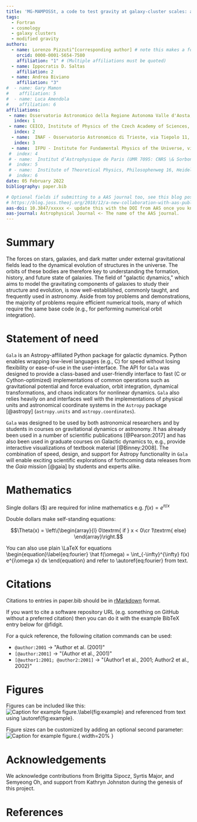 ```yaml
---
title: 'MG-MAMPOSSt, a code to test gravity at galaxy-cluster scales: a technical introduction'
tags:
  - Fortran
  - cosmology
  - galaxy clusters
  - modified gravity
authors:
  - name: Lorenzo Pizzuti^[corresponding author] # note this makes a footnote saying 'co-first author'
    orcid: 0000-0001-5654-7580
    affiliation: "1" # (Multiple affiliations must be quoted)
  - name: Ippocratis D. Saltas 
    affiliation: 2
  - name: Andrea Biviano
    affiliation: "3"
#  - name: Gary Mamon
#    affiliation: 5
#  - name: Luca Amendola
#    affiliation: 6
affiliations:
 - name: Osservatorio Astronomico della Regione Autonoma Valle d'Aosta,  Loc. Lignan 39, I-11020, Nus, Italy
   index: 1
 - name: CEICO, Institute of Physics of the Czech Academy of Sciences, Na Slovance 2, 182 21 Praha 8, Czechia
   index: 2
  - name:  INAF - Osservatorio Astronomico di Trieste, via Tiepolo 11, 34143 Trieste, Italy
   index: 3
  - name:  IFPU - Institute for Fundamental Physics of the Universe, via Beirut 2, 34014 Trieste, Italy
 #  index: 4
 # - name:  Institut d’Astrophysique de Paris (UMR 7095: CNRS \& Sorbonne Université{\'e}), 98 bis Bd Arago, F-75014 Paris, France
 #  index: 5
 # - name:  Institute of Theoretical Physics, Philosophenweg 16, Heidelberg University, 69120, Heidelberg, Germany
 #  index: 6
date: 05 February 2022
bibliography: paper.bib

# Optional fields if submitting to a AAS journal too, see this blog post:
# https://blog.joss.theoj.org/2018/12/a-new-collaboration-with-aas-publishing
aas-doi: 10.3847/xxxxx <- update this with the DOI from AAS once you know it.
aas-journal: Astrophysical Journal <- The name of the AAS journal.
---
```


# Summary

The forces on stars, galaxies, and dark matter under external gravitational
fields lead to the dynamical evolution of structures in the universe. The orbits
of these bodies are therefore key to understanding the formation, history, and
future state of galaxies. The field of "galactic dynamics," which aims to model
the gravitating components of galaxies to study their structure and evolution,
is now well-established, commonly taught, and frequently used in astronomy.
Aside from toy problems and demonstrations, the majority of problems require
efficient numerical tools, many of which require the same base code (e.g., for
performing numerical orbit integration).

# Statement of need

`Gala` is an Astropy-affiliated Python package for galactic dynamics. Python
enables wrapping low-level languages (e.g., C) for speed without losing
flexibility or ease-of-use in the user-interface. The API for `Gala` was
designed to provide a class-based and user-friendly interface to fast (C or
Cython-optimized) implementations of common operations such as gravitational
potential and force evaluation, orbit integration, dynamical transformations,
and chaos indicators for nonlinear dynamics. `Gala` also relies heavily on and
interfaces well with the implementations of physical units and astronomical
coordinate systems in the `Astropy` package [@astropy] (`astropy.units` and
`astropy.coordinates`).

`Gala` was designed to be used by both astronomical researchers and by
students in courses on gravitational dynamics or astronomy. It has already been
used in a number of scientific publications [@Pearson:2017] and has also been
used in graduate courses on Galactic dynamics to, e.g., provide interactive
visualizations of textbook material [@Binney:2008]. The combination of speed,
design, and support for Astropy functionality in `Gala` will enable exciting
scientific explorations of forthcoming data releases from the *Gaia* mission
[@gaia] by students and experts alike.

# Mathematics

Single dollars ($) are required for inline mathematics e.g. $f(x) = e^{\pi/x}$

Double dollars make self-standing equations:

$$\Theta(x) = \left\{\begin{array}{l}
0\textrm{ if } x < 0\cr
1\textrm{ else}
\end{array}\right.$$

You can also use plain \LaTeX for equations
\begin{equation}\label{eq:fourier}
\hat f(\omega) = \int_{-\infty}^{\infty} f(x) e^{i\omega x} dx
\end{equation}
and refer to \autoref{eq:fourier} from text.

# Citations

Citations to entries in paper.bib should be in
[rMarkdown](http://rmarkdown.rstudio.com/authoring_bibliographies_and_citations.html)
format.

If you want to cite a software repository URL (e.g. something on GitHub without a preferred
citation) then you can do it with the example BibTeX entry below for @fidgit.

For a quick reference, the following citation commands can be used:
- `@author:2001`  ->  "Author et al. (2001)"
- `[@author:2001]` -> "(Author et al., 2001)"
- `[@author1:2001; @author2:2001]` -> "(Author1 et al., 2001; Author2 et al., 2002)"

# Figures

Figures can be included like this:
![Caption for example figure.\label{fig:example}](figure.png)
and referenced from text using \autoref{fig:example}.

Figure sizes can be customized by adding an optional second parameter:
![Caption for example figure.](figure.png){ width=20% }

# Acknowledgements

We acknowledge contributions from Brigitta Sipocz, Syrtis Major, and Semyeong
Oh, and support from Kathryn Johnston during the genesis of this project.

# References
